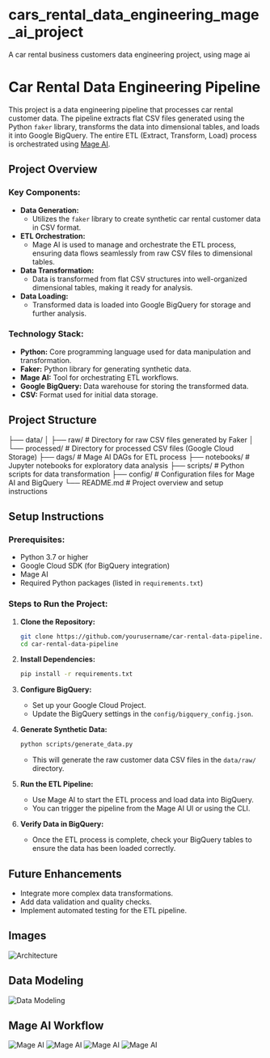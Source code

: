 # cars_rental_data_engineering_mage_ai_project
A car rental business customers data engineering project, using mage ai 

# Car Rental Data Engineering Pipeline

This project is a data engineering pipeline that processes car rental customer data. The pipeline extracts flat CSV files generated using the Python `faker` library, transforms the data into dimensional tables, and loads it into Google BigQuery. The entire ETL (Extract, Transform, Load) process is orchestrated using [Mage AI](https://www.mage.ai/).

## Project Overview

### Key Components:
- **Data Generation:** 
  - Utilizes the `faker` library to create synthetic car rental customer data in CSV format.
- **ETL Orchestration:**
  - Mage AI is used to manage and orchestrate the ETL process, ensuring data flows seamlessly from raw CSV files to dimensional tables.
- **Data Transformation:**
  - Data is transformed from flat CSV structures into well-organized dimensional tables, making it ready for analysis.
- **Data Loading:**
  - Transformed data is loaded into Google BigQuery for storage and further analysis.

### Technology Stack:
- **Python:** Core programming language used for data manipulation and transformation.
- **Faker:** Python library for generating synthetic data.
- **Mage AI:** Tool for orchestrating ETL workflows.
- **Google BigQuery:** Data warehouse for storing the transformed data.
- **CSV:** Format used for initial data storage.

## Project Structure

├── data/
│ ├── raw/ # Directory for raw CSV files generated by Faker
│ └── processed/ # Directory for processed CSV files (Google Cloud Storage)
├── dags/ # Mage AI DAGs for ETL process
├── notebooks/ # Jupyter notebooks for exploratory data analysis
├── scripts/ # Python scripts for data transformation
├── config/ # Configuration files for Mage AI and BigQuery
└── README.md # Project overview and setup instructions



## Setup Instructions

### Prerequisites:
- Python 3.7 or higher
- Google Cloud SDK (for BigQuery integration)
- Mage AI
- Required Python packages (listed in `requirements.txt`)

### Steps to Run the Project:

1. **Clone the Repository:**
    ```bash
    git clone https://github.com/yourusername/car-rental-data-pipeline.git
    cd car-rental-data-pipeline
    ```

2. **Install Dependencies:**
    ```bash
    pip install -r requirements.txt
    ```

3. **Configure BigQuery:**
    - Set up your Google Cloud Project.
    - Update the BigQuery settings in the `config/bigquery_config.json`.

4. **Generate Synthetic Data:**
    ```bash
    python scripts/generate_data.py
    ```
    - This will generate the raw customer data CSV files in the `data/raw/` directory.

5. **Run the ETL Pipeline:**
    - Use Mage AI to start the ETL process and load data into BigQuery.
    - You can trigger the pipeline from the Mage AI UI or using the CLI.

6. **Verify Data in BigQuery:**
    - Once the ETL process is complete, check your BigQuery tables to ensure the data has been loaded correctly.

## Future Enhancements

- Integrate more complex data transformations.
- Add data validation and quality checks.
- Implement automated testing for the ETL pipeline.

## Images

![Architecture](C:\Users\ABAIS\OneDrive\Desktop\STEM\cars_rental_data_engineering_mage_project\Architecture.png.png)

## Data Modeling

![Data Modeling](C:\Users\ABAIS\OneDrive\Desktop\STEM\cars_rental_data_engineering_mage_project\Data_Modeling.png)

## Mage AI Workflow

![Mage AI](C:\Users\ABAIS\OneDrive\Desktop\STEM\Data_Eng_projects\export.png)
![Mage AI](C:\Users\ABAIS\OneDrive\Desktop\STEM\Data_Eng_projects\load.png)
![Mage AI](C:\Users\ABAIS\OneDrive\Desktop\STEM\Data_Eng_projects\transform.png)
![Mage AI](C:\Users\ABAIS\OneDrive\Desktop\STEM\Data_Eng_projects\mage_dag.png)



